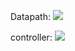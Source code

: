 Datapath:
![](https://github.com/soulomoon/SICP/blob/master/material/photos/5.01-data-path.jpg)

controller:
![](https://github.com/soulomoon/SICP/blob/master/material/photos/5.01-controller.jpg)
